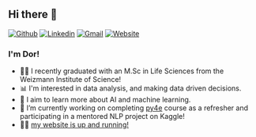 ## Hi there 👋
[![Github](https://img.shields.io/badge/-Github-000?style=flat&logo=Github&logoColor=white)](https://github.com/DMatsliyah)
[![Linkedin](https://img.shields.io/badge/-LinkedIn-blue?style=flat&logo=Linkedin&logoColor=white)](https://www.linkedin.com/in/dor-matsliyah-24a3a1140/)
[![Gmail](https://img.shields.io/badge/-Gmail-c14438?style=flat&logo=Gmail&logoColor=white)](mailto:dmatsliyah@gmail.com)
[![Website](https://img.shields.io/website?up_message=dmatsliyah.github.io&url=https%3A%2F%2Fdmatsliyah.github.io&link=https%3A%2F%2Fdmatsliyah.github.io&link=https%3A%2F%2Fdmatsliyah.github.io)](https://dmatsliyah.github.io)


### I'm Dor!
- :man_student: I recently graduated with an M.Sc in Life Sciences from the Weizmann Institute of Science!
- :bar_chart: I'm interested in data analysis, and making data driven decisions.
- :robot: I aim to learn more about AI and machine learning.
- 🔭 I’m currently working on completing [py4e](www.py4e.com) course as a refresher and participating in a mentored NLP project on Kaggle!
- :man_technologist: [my website is up and running!](https://dmatsliyah.github.io)

<!--
**DMatsliyah/DMatsliyah** is a ✨ _special_ ✨ repository because its `README.md` (this file) appears on your GitHub profile.

Here are some ideas to get you started:

- 🔭 I’m currently working on ...
- 🌱 I’m currently learning ...
- 👯 I’m looking to collaborate on ...
- 🤔 I’m looking for help with ...
- 💬 Ask me about ...
- 📫 How to reach me: ...
- 😄 Pronouns: ...
- ⚡ Fun fact: ...
-->
